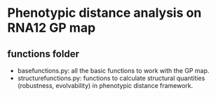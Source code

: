 # Phenotypic distance analysis on RNA12 GP map


## **functions** folder
- basefunctions.py: all the basic functions to work with the GP map.
- structurefunctions.py: functions to calculate structural quantities (robustness, evolvability) in phenotypic distance framework.


